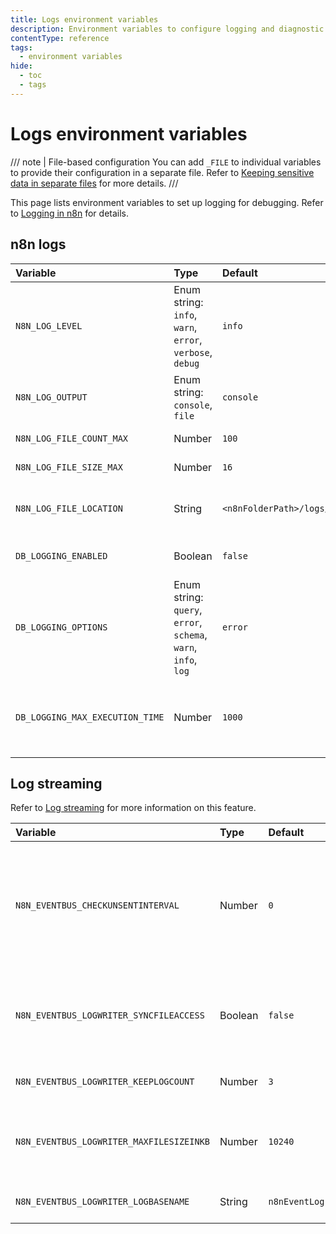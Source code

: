 ```yaml
---
title: Logs environment variables
description: Environment variables to configure logging and diagnostic data. 
contentType: reference
tags:
  - environment variables
hide:
  - toc
  - tags
---
```


# Logs environment variables

/// note | File-based configuration
You can add `_FILE` to individual variables to provide their configuration in a separate file. Refer to [Keeping sensitive data in separate files](/hosting/configuration/configuration-methods/#keeping-sensitive-data-in-separate-files) for more details.
///

This page lists environment variables to set up logging for debugging. Refer to [Logging in n8n](/hosting/logging-monitoring/logging/) for details. 

## n8n logs


| Variable | Type  | Default  | Description |
| :------- | :---- | :------- | :---------- |
| `N8N_LOG_LEVEL` | Enum string: `info`, `warn`, `error`, `verbose`, `debug` | `info` | Log output level. Refer to [Log levels](/hosting/logging-monitoring/logging/#log-levels) for details. |
| `N8N_LOG_OUTPUT` | Enum string: `console`, `file` | `console` | Where to output logs. Provide multiple values as a comma-separated list. |
| `N8N_LOG_FILE_COUNT_MAX` | Number | `100` | Max number of log files to keep. |
| `N8N_LOG_FILE_SIZE_MAX` | Number | `16` | Max size of each log file in MB. |
| `N8N_LOG_FILE_LOCATION` | String | `<n8nFolderPath>/logs/n8n.log` | Log file location. Requires N8N_LOG_OUTPUT set to `file`. |
| `DB_LOGGING_ENABLED` | Boolean | `false` | Whether to enable database-specific logging. |
| `DB_LOGGING_OPTIONS` | Enum string: `query`, `error`, `schema`, `warn`, `info`, `log`  | `error` | Database log output level. To enable all logging, specify `all`. Refer to [TypeORM logging options](https://orkhan.gitbook.io/typeorm/docs/logging#logging-options){:target=_blank .external-link} |
| `DB_LOGGING_MAX_EXECUTION_TIME` | Number | `1000` | Maximum execution time (in milliseconds) before n8n logs a warning. Set to `0` to disable long running query warning. |

## Log streaming

Refer to [Log streaming](/log-streaming/) for more information on this feature.

| Variable | Type  | Default  | Description |
| :------- | :---- | :------- | :---------- |
| `N8N_EVENTBUS_CHECKUNSENTINTERVAL` | Number | `0` | How often (in milliseconds) to check for unsent event messages. Can in rare cases send message twice. Set to `0` to disable it. |
| `N8N_EVENTBUS_LOGWRITER_SYNCFILEACCESS` | Boolean | `false` | Whether all file access happens synchronously within the thread (true) or not (false). |
| `N8N_EVENTBUS_LOGWRITER_KEEPLOGCOUNT` | Number | `3` | Number of event log files to keep. |
| `N8N_EVENTBUS_LOGWRITER_MAXFILESIZEINKB` | Number | `10240` | Maximum size (in kilo-bytes) of an event log file before a new one starts. |
| `N8N_EVENTBUS_LOGWRITER_LOGBASENAME` | String | `n8nEventLog` | Basename of the event log file. |
